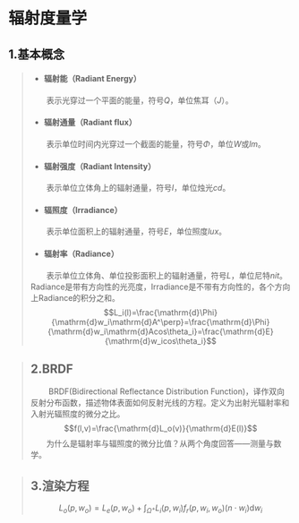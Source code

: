 # 辐射度量学

## 1.基本概念
> + #### 辐射能（Radiant Energy）
> &emsp;&emsp;表示光穿过一个平面的能量，符号$Q$，单位焦耳$（J）$。
> + #### 辐射通量（Radiant flux）
> &emsp;&emsp;表示单位时间内光穿过一个截面的能量，符号$\Phi$，单位$W$或$lm$。
> + #### 辐射强度（Radiant Intensity）
> &emsp;&emsp;表示单位立体角上的辐射通量，符号$I$，单位烛光$cd$。
> + #### 辐照度（Irradiance）
> &emsp;&emsp;表示单位面积上的辐射通量，符号$E$，单位照度$lux$。
> + #### 辐射率（Radiance）
> &emsp;&emsp;表示单位立体角、单位投影面积上的辐射通量，符号$L$，单位尼特$nit$。Radiance是带有方向性的光亮度，Irradiance是不带有方向性的，各个方向上Radiance的积分之和。
> $$L_i(l)=\frac{\mathrm{d}\Phi}{\mathrm{d}w_i\mathrm{d}A^\perp}=\frac{\mathrm{d}\Phi}{\mathrm{d}w_i\mathrm{d}Acos\theta_i}=\frac{\mathrm{d}E}{\mathrm{d}w_icos\theta_i}$$


> ## 2.BRDF
> &emsp;&emsp; BRDF(Bidirectional Reflectance Distribution Function)，译作双向反射分布函数，描述物体表面如何反射光线的方程。定义为出射光辐射率和入射光辐照度的微分之比。
> $$f(l,v)=\frac{\mathrm{d}L_o(v)}{\mathrm{d}E(l)}$$
> &emsp;&emsp;为什么是辐射率与辐照度的微分比值？从两个角度回答——测量与数学。

> ## 3.渲染方程
> $$L_o(p,w_o)=L_e(p,w_o)+\int_{\Omega^+}L_i(p,w_i)f_r(p,w_i,w_o)(n\cdot w_i)\mathrm{d}w_i$$